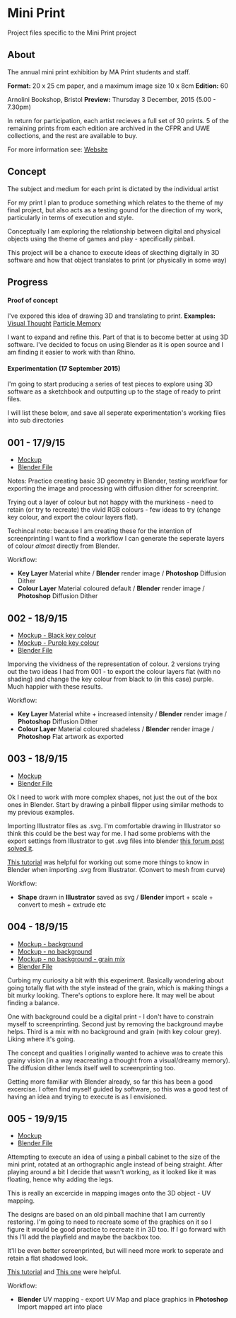 Mini Print
========

Project files specific to the Mini Print project

About
-----
The annual mini print exhibition by MA Print students and staff.

**Format:** 20 x 25 cm paper, and a maximum image size 10 x 8cm 
**Edition:** 60 

Arnolini Bookshop, Bristol
**Preview:** Thursday 3 December, 2015 (5.00 - 7.30pm)

In return for participation, each artist recieves a full set of 30 prints. 5 of the remaining prints from each edition are archived in the CFPR and UWE collections, and the rest are available to buy. 

For more information see:
[Website](http://uwe.ac.uk/sca/research/cfpr/MINI%20PRINT/index.html)

Concept
-------
The subject and medium for each print is dictated by the individual artist

For my print I plan to produce something which relates to the theme of my final project, but also acts as a testing gound for the direction of my work, particularly in terms of execution and style.

Conceptually I am exploring the relationship between digital and physical objects using the theme of games and play - specifically pinball. 

This project will be a chance to execute ideas of skecthing digitally in 3D software and how that object translates to print (or physically in some way)

Progress
-------

#### Proof of concept
I've expored this idea of drawing 3D and translating to print. 
**Examples:**
[Visual Thought](http://jonosandilands.blogspot.co.uk/2015/03/visual-thought.html)
[Particle Memory](http://jonosandilands.blogspot.co.uk/2015/04/particle-thought.html)

I want to expand and refine this. Part of that is to become better at using 3D software. I've decided to focus on using Blender as it is open source and I am finding it easier to work with than Rhino.

#### Experimentation (17 September 2015)
I'm going to start producing a series of test pieces to explore using 3D software as a sketchbook and outputting up to the stage of ready to print files.

I will list these below, and save all seperate experimentation's working files into sub directories

## **001** - 17/9/15
- [Mockup](Experiments/001/MP_experiment_001.png)
- [Blender File](Experiments/001/001.blend)

Notes: Practice creating basic 3D geometry in Blender, testing workflow for exporting the image and processing with diffusion dither for screenprint. 

Trying out a layer of colour but not happy with the murkiness - need to retain (or try to recreate) the vivid RGB colours - few ideas to try (change key colour, and export the colour layers flat). 

Techincal note: because I am creating these for the intention of screenprinting I want to find a workflow I can generate the seperate layers of colour *almost* directly from Blender.

Workflow: 
- **Key Layer** Material white / **Blender** render image / **Photoshop** Diffusion Dither
- **Colour Layer** Material coloured default / **Blender** render image / **Photoshop** Diffusion Dither


## **002** - 18/9/15

- [Mockup - Black key colour](Experiments/002/MP_experiment_002.jpg)
- [Mockup - Purple key colour](Experiments/002/MP_experiment_002-variation.jpg)
- [Blender File](Experiments/002/002.blend)

Imporving the vividness of the representation of colour. 2 versions trying out the two ideas I had from 001 - to export the colour layers flat (with no shading) and change the key colour from black to (in this case) purple. Much happier with these results.

Workflow: 

- **Key Layer** Material white + increased intensity / **Blender** render image / **Photoshop** Diffusion Dither
- **Colour Layer** Material coloured shadeless / **Blender** render image / **Photoshop** Flat artwork as exported

## **003** - 18/9/15

- [Mockup](Experiments/003/MP_experiment_003.jpg)
- [Blender File](Experiments/003/003.blend)

Ok I need to work with more complex shapes, not just the out of the box ones in Blender. Start by drawing a pinball flipper using similar methods to my previous examples. 

Importing Illustrator files as .svg. I'm comfortable drawing in Illustrator so think this could be the best way for me. I had some problems with the export settings from Illustrator to get .svg files into blender [this forum post solved it](http://blenderartists.org/forum/showthread.php?326843-MAJOR-problem-Illustrator-CC-SVG-and-Blender-2-69&s=a68145dbf7fa608fea797b03b7e23c6e&p=2576229&viewfull=1#post2576229). 

[This tutorial](https://youtu.be/VZDR8nCYdvU?t=8m40s) was helpful for working out some more things to know in Blender when importing .svg from Illustrator. (Convert to mesh from curve)

Workflow: 

- **Shape** drawn in **Illustrator** saved as svg / **Blender** import + scale + convert to mesh + extrude etc

## **004** - 18/9/15

- [Mockup - background](Experiments/004/MP_experiment_004.jpg)
- [Mockup - no background](Experiments/004/MP_experiment_004_no_bg.jpg)
- [Mockup - no background - grain mix](Experiments/004/MP_experiment_004_grain_mix.jpg)
- [Blender File](Experiments/004/004.blend)

Curbing my curiosity a bit with this experiment. Basically wondering about going totally flat with the style instead of the grain, which is making things a bit murky looking. There's options to explore here. It may well be about finding a balance.

One with background could be a digital print - I don't have to constrain myself to screenprinting. 
Second just by removing the background maybe helps. Third is a mix with no background and grain (with key colour grey). Liking where it's going.

The concept and qualities I originally wanted to achieve was to create this grainy vision (in a way reacreating a thought from a visual/dreamy memory). The diffusion dither lends itself well to screenprinting too.

Getting more familiar with Blender already, so far this has been a good excercise. I often find myself guided by software, so this was a good test of having an idea and trying to execute is as I envisioned.

## **005** - 19/9/15

- [Mockup](Experiments/005/MP_experiment_005.jpg)
- [Blender File](Experiments/005/005.blend)

Attempting to execute an idea of using a pinball cabinet to the size of the mini print, rotated at an orthographic angle instead of being straight. After playing around a bit I decide that wasn't working, as it looked like it was floating, hence why adding the legs.

This is really an excercide in mapping images onto the 3D object - UV mapping.

The designs are based on an old pinball machine that I am currently restoring. I'm going to need to recreate some of the graphics on it so I figure it would be good practice to recreate it in 3D too. If I go forward with this I'll add the playfield and maybe the backbox too.

It'll be even better screenprinted, but will need more work to seperate and retain a flat shadowed look.

[This tutorial](https://www.youtube.com/watch?v=f2-FfB9kRmE) and [This one](https://www.youtube.com/watch?v=zh280Id_eXg) were helpful.

Workflow: 

- **Blender** UV mapping  - export UV Map and place graphics in **Photoshop** Import mapped art into place

